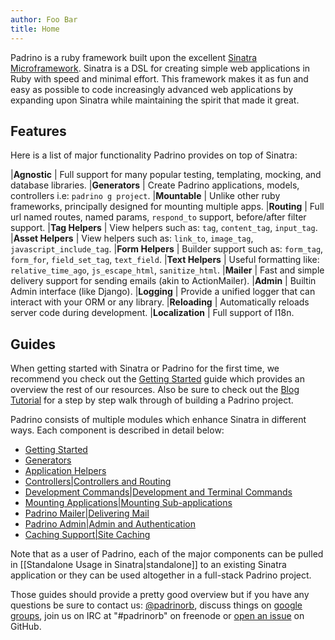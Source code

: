 ```yaml
---
author: Foo Bar
title: Home
---
```


Padrino is a ruby framework built upon the excellent [Sinatra Microframework](http://www.sinatrarb.com/). Sinatra is a
DSL for creating simple web applications in Ruby with speed and minimal effort. This framework makes it as fun and easy
as possible to code increasingly advanced web applications by expanding upon Sinatra while maintaining the spirit that
made it great.


## Features

Here is a list of major functionality Padrino provides on top of Sinatra:


|**Agnostic**       | Full support for many popular testing, templating, mocking, and database libraries.
|**Generators**     | Create Padrino applications, models, controllers i.e: `padrino g project`.
|**Mountable**      | Unlike other ruby frameworks, principally designed for mounting multiple apps.
|**Routing**        | Full url named routes, named params, `respond_to` support, before/after filter support.
|**Tag Helpers**    | View helpers such as: `tag`, `content_tag`, `input_tag`.
|**Asset Helpers**  | View helpers such as: `link_to`, `image_tag`, `javascript_include_tag`.
|**Form Helpers**   | Builder support such as: `form_tag`, `form_for`, `field_set_tag`, `text_field`.
|**Text Helpers**   | Useful formatting like: `relative_time_ago`, `js_escape_html`, `sanitize_html`.
|**Mailer**         | Fast and simple delivery support for sending emails (akin to ActionMailer).
|**Admin**          | Builtin Admin interface (like Django).
|**Logging**        | Provide a unified logger that can interact with your ORM or any library.
|**Reloading**      | Automatically reloads server code during development.
|**Localization**   | Full support of I18n.


## Guides

When getting started with Sinatra or Padrino for the first time, we recommend you check out the [Getting Started](TBD)
guide which provides an overview the rest of our resources. Also be sure to check out the [Blog Tutorial](TBD) for a step
by step walk through of building a Padrino project.


Padrino consists of multiple modules which enhance Sinatra in different ways. Each component is described in detail
below:


- [Getting Started](TBD)
- [Generators](TBD)
- [Application Helpers](TBD)
- [Controllers|Controllers and Routing](TBD)
- [Development Commands|Development and Terminal Commands](TBD)
- [Mounting Applications|Mounting Sub-applications](TBD)
- [Padrino Mailer|Delivering Mail](TBD)
- [Padrino Admin|Admin and Authentication](TBD)
- [Caching Support|Site Caching](TBD)


Note that as a user of Padrino, each of the major components can be pulled in [[Standalone Usage in Sinatra|standalone]]
to an existing Sinatra application or they can be used altogether in a full-stack Padrino project.


Those guides should provide a pretty good overview but if you have any questions be sure to contact us:
[@padrinorb](http://twitter.com/#!/padrinorb), discuss things on
[google groups](https://groups.google.com/forum/?hl=en#!forum/padrino), join us on IRC at "#padrinorb" on freenode or
[open an issue](https://github.com/padrino/padrino-framework/issues) on GitHub.


